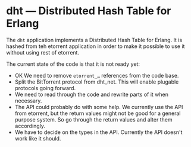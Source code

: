 # dht — Distributed Hash Table for Erlang

The `dht` application implements a Distributed Hash Table for Erlang. It is hashed from teh etorrent application in order to make it possible to use it without using rest of etorrent.

The current state of the code is that it is not ready yet:

* OK We need to remove `etorrent_…` references from the code base.
* Split the BitTorrent protocol from dht_net. This will enable plugable protocols going forward.
* We need to read through the code and rewrite parts of it when necessary.
* The API could probably do with some help. We currently use the API from etorrent, but the return values might not be good for a general purpose system. So go through the return values and alter them accordingly.
* We have to decide on the types in the API. Currently the API doesn't work like it should.

